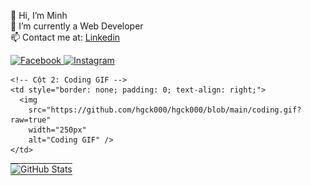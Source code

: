 👋 Hi, I’m Minh  
👀 I’m currently a Web Developer  
📫 Contact me at: [Linkedin](https://www.linkedin.com/in/minh-quang-3325b9209/)

<a href="https://www.facebook.com/hgck000/">
  <img width="40px" alt="Facebook" src="https://i.pinimg.com/564x/7d/f2/cc/7df2cc2a2a2d14d93354abe29d435ae8.jpg"/>
</a>

<a href="https://www.instagram.com/toilaqminh/">
  <img width="40px" alt="Instagram" src="https://i.pinimg.com/736x/4d/40/97/4d4097f3c479b8da74d988c322c797fa.jpg"/>
</a>

<br/>

<!-- Bảng ẩn viền -->
<table border="0" style="border: none; border-collapse: collapse; width: 100%;">
  <tr>
    <!-- Cột 1: GitHub Stats -->
    <td style="border: none; padding: 0;">
      <picture>
        <source 
          srcset="https://github-readme-stats.vercel.app/api?username=hgck000&show_icons=true&theme=dark" 
          media="(prefers-color-scheme: dark)">
        <source 
          srcset="https://github-readme-stats.vercel.app/api?username=hgck000&show_icons=true" 
          media="(prefers-color-scheme: light)">
        <img 
          src="https://github-readme-stats.vercel.app/api?username=hgck000&show_icons=true" 
          alt="GitHub Stats" />
      </picture>
    </td>

    <!-- Cột 2: Coding GIF -->
    <td style="border: none; padding: 0; text-align: right;">
      <img 
        src="https://github.com/hgck000/hgck000/blob/main/coding.gif?raw=true" 
        width="250px" 
        alt="Coding GIF" />
    </td>
  </tr>
</table>
